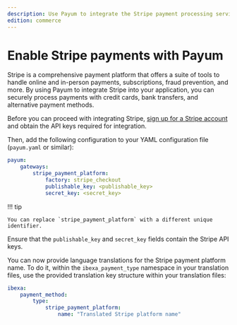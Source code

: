```yaml
---
description: Use Payum to integrate the Stripe payment processing service.
edition: commerce
---
```


# Enable Stripe payments with Payum

Stripe is a comprehensive payment platform that offers a suite of tools to handle online and in-person payments, subscriptions, fraud prevention, and more.
By using Payum to integrate Stripe into your application, you can securely process payments with credit cards, bank transfers, and alternative payment methods.

Before you can proceed with integrating Stripe, [sign up for a Stripe account](https://dashboard.stripe.com/register) and obtain the API keys required for integration.

Then, add the following configuration to your YAML configuration file (`payum.yaml` or similar):

```yaml
payum:
    gateways:
        stripe_payment_platform:
            factory: stripe_checkout
            publishable_key: <publishable_key>
            secret_key: <secret_key>

```

!!! tip

    You can replace `stripe_payment_platform` with a different unique identifier.

Ensure that the `publishable_key` and `secret_key` fields contain the Stripe API keys.

You can now provide language translations for the Stripe payment platform name.
To do it, within the `ibexa_payment_type` namespace in your translation files, use the provided translation key structure within your translation files:

```yaml
ibexa:
    payment_method:
        type:
            stripe_payment_platform:
                name: "Translated Stripe platform name"

```